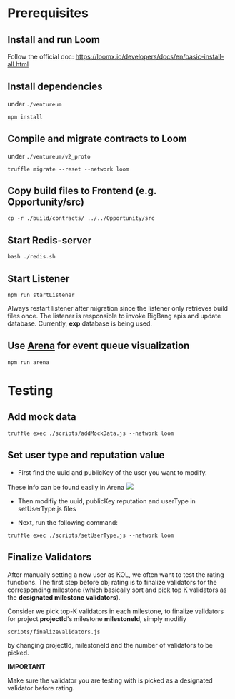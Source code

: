 # Prerequisites

## Install and run Loom

Follow the official doc: https://loomx.io/developers/docs/en/basic-install-all.html

## Install dependencies
under `./ventureum`

```
npm install
```

## Compile and migrate contracts to Loom
under `./ventureum/v2_proto`

```
truffle migrate --reset --network loom
```

## Copy build files to Frontend (e.g. Opportunity/src)

```
cp -r ./build/contracts/ ../../Opportunity/src
```
## Start Redis-server


```
bash ./redis.sh
```
## Start Listener


```
npm run startListener
```

Always restart listener after migration since the listener only retrieves build files once.
The listener is responsible to invoke BigBang apis and update database.
Currently, **exp** database is being used.

## Use [Arena](https://www.npmjs.com/package/bull-arena) for event queue visualization


```
npm run arena
```

# Testing

## Add mock data

```
truffle exec ./scripts/addMockData.js --network loom
```


## Set user type and reputation value

* First find the uuid and publicKey of the user you want to modify. 

These info can be found easily in Arena
![](https://i.imgur.com/DLcXcES.png)

* Then modifiy the uuid, publicKey reputation and userType in setUserType.js files

* Next, run the following command:

```
truffle exec ./scripts/setUserType.js --network loom

```

## Finalize Validators

After manually setting a new user as KOL, we often want to test the rating functions. The first step before obj rating is to finalize validators for the corresponding milestone (which basically sort and pick top K validators as the **designated milestone validators**).

Consider we pick top-K validators in each milestone, to finalize validators for project **projectId**'s milestone **milestoneId**, simply modifiy

```
scripts/finalizeValidators.js
```

by changing projectId, milestoneId and the number of validators to be picked. 

**IMPORTANT** 

Make sure the validator you are testing with is picked as a designated validator before rating.
